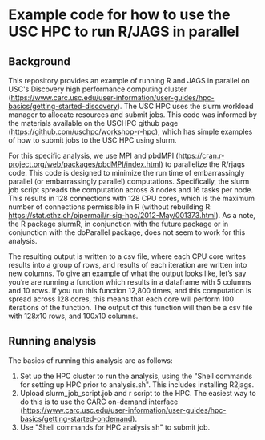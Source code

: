 # Example code for how to use the USC HPC to run R/JAGS in parallel  

## Background  
This repository provides an example of running R and JAGS in parallel on USC's Discovery high performance computing cluster (https://www.carc.usc.edu/user-information/user-guides/hpc-basics/getting-started-discovery). The USC HPC uses the slurm workload manager to allocate resources and submit jobs. This code was informed by the materials available on the USCHPC github page (https://github.com/uschpc/workshop-r-hpc), which has simple examples of how to submit jobs to the USC HPC using slurm. 

For this specific analysis, we use MPI and pbdMPI (https://cran.r-project.org/web/packages/pbdMPI/index.html) to parallelize the R/rjags code. This code is designed to minimize the run time of embarrassingly parallel (or embarrassingly parallel) computations. Specifically, the slurm job script spreads the computation across 8 nodes and 16 tasks per node. This results in 128 connections with 128 CPU cores, which is the maximum number of connections permissible in R (without rebuilding R: https://stat.ethz.ch/pipermail/r-sig-hpc/2012-May/001373.html). As a note, the R package slurmR, in conjunction with the future package or in conjunction with the doParallel package, does not seem to work for this analysis. 

The resulting output is written to a csv file, where each CPU core writes results into a group of rows, and results of each iteration are written into new columns. To give an example of what the output looks like, let’s say you’re are running a function which results in a dataframe with 5 columns and 10 rows. If you run this function 12,800 times, and this computation is spread across 128 cores, this means that each core will perform 100 iterations of the function. The output of this function will then be a csv file with 128*x*10 rows, and 100*x*10 columns.


## Running analysis   

The basics of running this analysis are as follows: 

1) Set up the HPC cluster to run the analysis, using the "Shell commands for setting up HPC prior to analysis.sh". This includes installing R2jags.  
2) Upload slurm_job_script.job and r script to the HPC. The easiest way to do this is to use the CARC on-demand interface (https://www.carc.usc.edu/user-information/user-guides/hpc-basics/getting-started-ondemand). 
3) Use "Shell commands for HPC analysis.sh" to submit job. 

